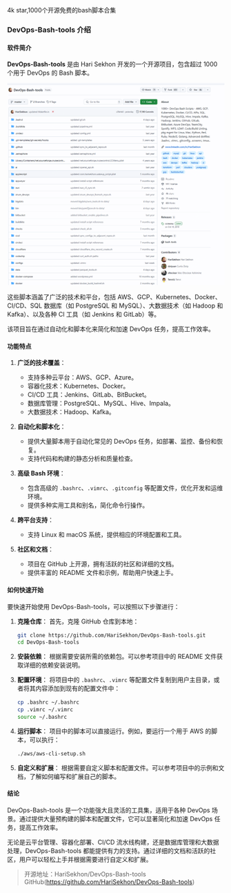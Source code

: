4k star,1000个开源免费的bash脚本合集

### DevOps-Bash-tools 介绍

#### 软件简介

**DevOps-Bash-tools** 是由 Hari Sekhon 开发的一个开源项目，包含超过 1000 个用于 DevOps 的 Bash 脚本。

![](image.png)

这些脚本涵盖了广泛的技术和平台，包括 AWS、GCP、Kubernetes、Docker、CI/CD、SQL 数据库（如 PostgreSQL 和 MySQL）、大数据技术（如 Hadoop 和 Kafka）、以及各种 CI 工具（如 Jenkins 和 GitLab）等。

该项目旨在通过自动化和脚本化来简化和加速 DevOps 任务，提高工作效率。

#### 功能特点

1. **广泛的技术覆盖**：
   - 支持多种云平台：AWS、GCP、Azure。
   - 容器化技术：Kubernetes、Docker。
   - CI/CD 工具：Jenkins、GitLab、BitBucket。
   - 数据库管理：PostgreSQL、MySQL、Hive、Impala。
   - 大数据技术：Hadoop、Kafka。

2. **自动化和脚本化**：
   - 提供大量脚本用于自动化常见的 DevOps 任务，如部署、监控、备份和恢复。
   - 支持代码和构建的静态分析和质量检查。

3. **高级 Bash 环境**：
   - 包含高级的 `.bashrc`、`.vimrc`、`.gitconfig` 等配置文件，优化开发和运维环境。
   - 提供多种实用工具和别名，简化命令行操作。

4. **跨平台支持**：
   - 支持 Linux 和 macOS 系统，提供相应的环境配置和工具。

5. **社区和文档**：
   - 项目在 GitHub 上开源，拥有活跃的社区和详细的文档。
   - 提供丰富的 README 文件和示例，帮助用户快速上手。

#### 如何快速开始

要快速开始使用 DevOps-Bash-tools，可以按照以下步骤进行：

1. **克隆仓库**：
   首先，克隆 GitHub 仓库到本地：
   ```bash
   git clone https://github.com/HariSekhon/DevOps-Bash-tools.git
   cd DevOps-Bash-tools
   ```

2. **安装依赖**：
   根据需要安装所需的依赖包。可以参考项目中的 README 文件获取详细的依赖安装说明。

3. **配置环境**：
   将项目中的 `.bashrc`、`.vimrc` 等配置文件复制到用户主目录，或者将其内容添加到现有的配置文件中：
   ```bash
   cp .bashrc ~/.bashrc
   cp .vimrc ~/.vimrc
   source ~/.bashrc
   ```

4. **运行脚本**：
   项目中的脚本可以直接运行。例如，要运行一个用于 AWS 的脚本，可以执行：
   ```bash
   ./aws/aws-cli-setup.sh
   ```

5. **自定义和扩展**：
   根据需要自定义脚本和配置文件。可以参考项目中的示例和文档，了解如何编写和扩展自己的脚本。

#### 结论

DevOps-Bash-tools 是一个功能强大且灵活的工具集，适用于各种 DevOps 场景。通过提供大量预构建的脚本和配置文件，它可以显著简化和加速 DevOps 任务，提高工作效率。

无论是云平台管理、容器化部署、CI/CD 流水线构建，还是数据库管理和大数据处理，DevOps-Bash-tools 都能提供有力的支持。通过详细的文档和活跃的社区，用户可以轻松上手并根据需要进行自定义和扩展。



>开源地址：HariSekhon/DevOps-Bash-tools GitHub(https://github.com/HariSekhon/DevOps-Bash-tools)
